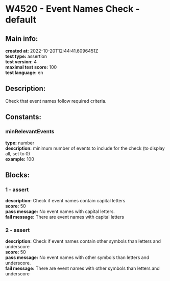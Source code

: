# W4520 - Event Names Check - default  
## Main info:  
**created at:** 2022-10-20T12:44:41.6096451Z  
**test type:** assertion  
**test version:** 4  
**maximal test score:** 100  
**test language:** en  
## Description:  
Check that event names follow required criteria.  
## Constants:  
### minRelevantEvents
**type:** number  
**description:** minimum number of events to include for the check (to display all, set to 0)  
**example:** 100  
## Blocks:  
### 1 - assert
**description:** Check if event names contain capital letters  
**score:** 50  
**pass message:** No event names with capital letters.  
**fail message:** There are event names with capital letters  
### 2 - assert
**description:** Check if event names contain other symbols than letters and underscore  
**score:** 50  
**pass message:** No event names with other symbols than letters and underscore.  
**fail message:** There are event names with other symbols than letters and underscore  
